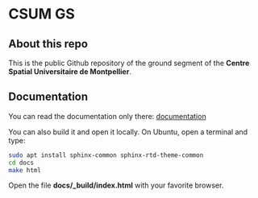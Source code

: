# CSUM GS

## About this repo

This is the public Github repository of the ground segment of the **Centre Spatial Universitaire de Montpellier**.

## Documentation


You can read the documentation only there: [documentation](https://csum-gs.readthedocs.io/en/latest/)

You can also build it and open it locally. On Ubuntu, open a terminal and type:

```bash
sudo apt install sphinx-common sphinx-rtd-theme-common
cd docs
make html
```


Open the file **docs/_build/index.html** with your favorite browser.
